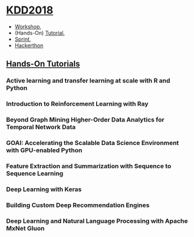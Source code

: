 # [KDD2018](http://www.kdd.org/kdd2018/)  
- [Workshop](https://en.wikipedia.org/wiki/Workshop_(disambiguation)),   
- (Hands-On) [Tutorial](https://en.wikipedia.org/wiki/Tutorial),  
- [Sprint](https://en.wikipedia.org/wiki/Hackathon#Code_sprints),  
- [Hackerthon](https://en.wikipedia.org/wiki/Hackathon)      
## [Hands-On Tutorials](http://www.kdd.org/kdd2018/hands-on-tutorials)  
### Active learning and transfer learning at scale with R and Python
### Introduction to Reinforcement Learning with Ray
### Beyond Graph Mining Higher-Order Data Analytics for Temporal Network Data
### GOAI: Accelerating the Scalable Data Science Environment with GPU-enabled Python
### Feature Extraction and Summarization with Sequence to Sequence Learning
### Deep Learning with Keras
### Building Custom Deep Recommendation Engines
### Deep Learning and Natural Language Processing with Apache MxNet Gluon
